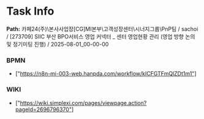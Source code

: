 # Task Info

**Path:** 카페24(주)\본사사업장\[CG]MI본부\고객성장센터\시너지그룹\PnP팀 / sachoi / [273709] SIIC 부산 BPO서비스 영업 커넥터 _ 센터 영업현황 관리 (영업 방향 논의 및 정기미팅 진행) / 2025-08-01_00-00-00

### BPMN
- ["https://n8n-mi-003-web.hanpda.com/workflow/kICFGTFmQlZDt1m1"]

### WIKI
- ["https://wiki.simplexi.com/pages/viewpage.action?pageId=2696796370"]

